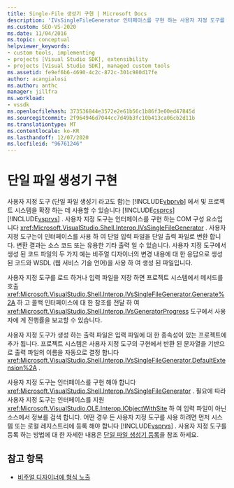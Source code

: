 ```yaml
---
title: Single-File 생성기 구현 | Microsoft Docs
description: 'IVsSingleFileGenerator 인터페이스를 구현 하는 사용자 지정 도구를 사용 하 여 Visual Studio에서 Visual Basic 및 Visual c # 프로젝트 시스템을 확장 하는 방법을 알아봅니다.'
ms.custom: SEO-VS-2020
ms.date: 11/04/2016
ms.topic: conceptual
helpviewer_keywords:
- custom tools, implementing
- projects [Visual Studio SDK], extensibility
- projects [Visual Studio SDK], managed custom tools
ms.assetid: fe9ef6b6-4690-4c2c-872c-301c980d17fe
author: acangialosi
ms.author: anthc
manager: jillfra
ms.workload:
- vssdk
ms.openlocfilehash: 373536844e3572e2e61b56c1b86f3e00ed47845d
ms.sourcegitcommit: 2f964946d7044cc7d49b3fc10b413ca06cb2d11b
ms.translationtype: MT
ms.contentlocale: ko-KR
ms.lasthandoff: 12/07/2020
ms.locfileid: "96761246"
---
```

# <a name="implementing-single-file-generators"></a>단일 파일 생성기 구현
사용자 지정 도구 (단일 파일 생성기 라고도 함)는 [!INCLUDE[vbprvb](../../code-quality/includes/vbprvb_md.md)] 에서 및 프로젝트 시스템을 확장 하는 데 사용할 수 있습니다 [!INCLUDE[csprcs](../../data-tools/includes/csprcs_md.md)] [!INCLUDE[vsprvs](../../code-quality/includes/vsprvs_md.md)] . 사용자 지정 도구는 인터페이스를 구현 하는 COM 구성 요소입니다 <xref:Microsoft.VisualStudio.Shell.Interop.IVsSingleFileGenerator> . 사용자 지정 도구는이 인터페이스를 사용 하 여 단일 입력 파일을 단일 출력 파일로 변환 합니다. 변환 결과는 소스 코드 또는 유용한 기타 출력 일 수 있습니다. 사용자 지정 도구에서 생성 된 코드 파일의 두 가지 예는 비주얼 디자이너의 변경 내용에 대 한 응답으로 생성 된 코드와 WSDL (웹 서비스 기술 언어)을 사용 하 여 생성 된 파일입니다.

 사용자 지정 도구를 로드 하거나 입력 파일을 저장 하면 프로젝트 시스템에서 메서드를 호출 <xref:Microsoft.VisualStudio.Shell.Interop.IVsSingleFileGenerator.Generate%2A> 하 고 콜백 인터페이스에 대 한 참조를 전달 하 여 <xref:Microsoft.VisualStudio.Shell.Interop.IVsGeneratorProgress> 도구에서 사용자에 게 진행률을 보고할 수 있습니다.

 사용자 지정 도구가 생성 하는 출력 파일은 입력 파일에 대 한 종속성이 있는 프로젝트에 추가 됩니다. 프로젝트 시스템은 사용자 지정 도구의 구현에서 반환 된 문자열을 기반으로 출력 파일의 이름을 자동으로 결정 합니다 <xref:Microsoft.VisualStudio.Shell.Interop.IVsSingleFileGenerator.DefaultExtension%2A> .

 사용자 지정 도구는 인터페이스를 구현 해야 합니다 <xref:Microsoft.VisualStudio.Shell.Interop.IVsSingleFileGenerator> . 필요에 따라 사용자 지정 도구는 인터페이스를 지원 <xref:Microsoft.VisualStudio.OLE.Interop.IObjectWithSite> 하 여 입력 파일이 아닌 소스에서 정보를 검색 합니다. 어떤 경우 든 사용자 지정 도구를 사용 하려면 먼저 시스템 또는 로컬 레지스트리에 등록 해야 합니다 [!INCLUDE[vsprvs](../../code-quality/includes/vsprvs_md.md)] . 사용자 지정 도구를 등록 하는 방법에 대 한 자세한 내용은 [단일 파일 생성기 등록](../../extensibility/internals/registering-single-file-generators.md)을 참조 하세요.

## <a name="see-also"></a>참고 항목
- [비주얼 디자이너에 형식 노출](../../extensibility/internals/exposing-types-to-visual-designers.md)
